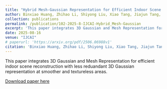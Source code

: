 ```yaml
---
title: "Hybrid Mesh-Gaussian Representation for Efficient Indoor Scene Reconstruction"
author: Binxiao Huang, Zhihao Li, Shiyong Liu, Xiao Tang, Jiajun Tang, Jiaqi Lin, Yuxin Cheng, Zhenyu Chen, Xiaofei Wu and Ngai Wong
collection: publications
permalink: /publication/102-2025-8-IJCAI-Hybrid_Mesh-Gaussian
excerpt: 'This paper integrates 3D Gaussian and Mesh Representation for efficient indoor scene reconstruction with less reduandant 3D Gaussian representation at smoother and textureless areas.'
date: 2025-08-16
venue: "IJCAI"
# paperurl: 'https://arxiv.org/pdf/2506.06988v1'
citation: 'Binxiao Huang, Zhihao Li, Shiyong Liu, Xiao Tang, Jiajun Tang, Jiaqi Lin, Yuxin Cheng, Zhenyu Chen, Xiaofei Wu, and Ngai Wong. &quot;Hybrid Mesh-Gaussian Representation for Efficient Indoor Scene Reconstruction.&quot; <i>IJCAI</i>, 2025.'
---
```

This paper integrates 3D Gaussian and Mesh Representation for efficient indoor scene reconstruction with less reduandant 3D Gaussian representation at smoother and textureless areas.

[Download paper here](https://arxiv.org/pdf/2506.06988v1)